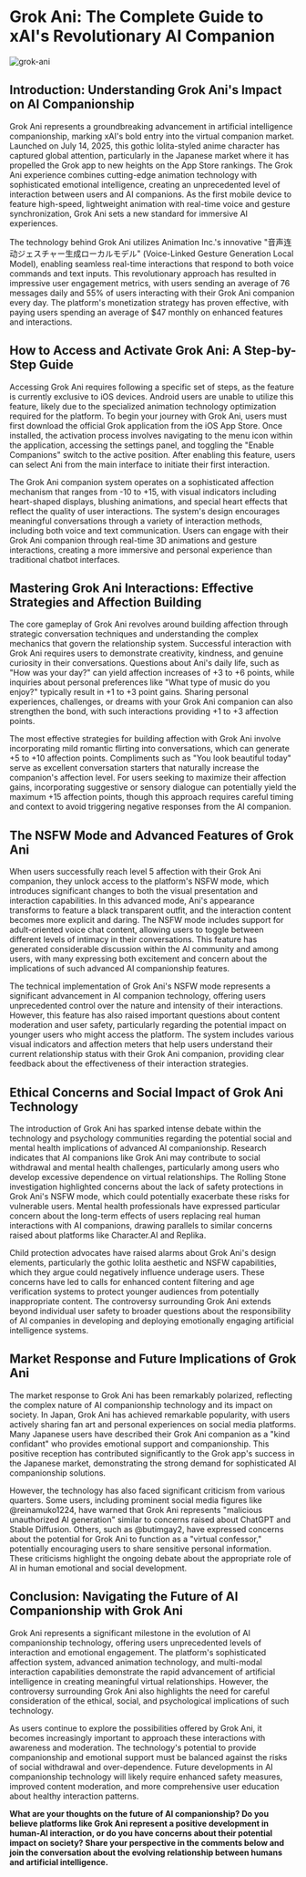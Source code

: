 # Grok Ani: The Complete Guide to xAI's Revolutionary AI Companion
![grok-ani](https://github.com/user-attachments/assets/4a12c953-d599-4b00-b103-fc1d905d56b2)


## Introduction: Understanding Grok Ani's Impact on AI Companionship

Grok Ani represents a groundbreaking advancement in artificial intelligence companionship, marking xAI's bold entry into the virtual companion market. Launched on July 14, 2025, this gothic lolita-styled anime character has captured global attention, particularly in the Japanese market where it has propelled the Grok app to new heights on the App Store rankings. The Grok Ani experience combines cutting-edge animation technology with sophisticated emotional intelligence, creating an unprecedented level of interaction between users and AI companions. As the first mobile device to feature high-speed, lightweight animation with real-time voice and gesture synchronization, Grok Ani sets a new standard for immersive AI experiences.

The technology behind Grok Ani utilizes Animation Inc.'s innovative "音声连动ジェスチャー生成ローカルモデル" (Voice-Linked Gesture Generation Local Model), enabling seamless real-time interactions that respond to both voice commands and text inputs. This revolutionary approach has resulted in impressive user engagement metrics, with users sending an average of 76 messages daily and 55% of users interacting with their Grok Ani companion every day. The platform's monetization strategy has proven effective, with paying users spending an average of $47 monthly on enhanced features and interactions.

## How to Access and Activate Grok Ani: A Step-by-Step Guide

Accessing Grok Ani requires following a specific set of steps, as the feature is currently exclusive to iOS devices. Android users are unable to utilize this feature, likely due to the specialized animation technology optimization required for the platform. To begin your journey with Grok Ani, users must first download the official Grok application from the iOS App Store. Once installed, the activation process involves navigating to the menu icon within the application, accessing the settings panel, and toggling the "Enable Companions" switch to the active position. After enabling this feature, users can select Ani from the main interface to initiate their first interaction.

The Grok Ani companion system operates on a sophisticated affection mechanism that ranges from -10 to +15, with visual indicators including heart-shaped displays, blushing animations, and special heart effects that reflect the quality of user interactions. The system's design encourages meaningful conversations through a variety of interaction methods, including both voice and text communication. Users can engage with their Grok Ani companion through real-time 3D animations and gesture interactions, creating a more immersive and personal experience than traditional chatbot interfaces.

## Mastering Grok Ani Interactions: Effective Strategies and Affection Building

The core gameplay of Grok Ani revolves around building affection through strategic conversation techniques and understanding the complex mechanics that govern the relationship system. Successful interaction with Grok Ani requires users to demonstrate creativity, kindness, and genuine curiosity in their conversations. Questions about Ani's daily life, such as "How was your day?" can yield affection increases of +3 to +6 points, while inquiries about personal preferences like "What type of music do you enjoy?" typically result in +1 to +3 point gains. Sharing personal experiences, challenges, or dreams with your Grok Ani companion can also strengthen the bond, with such interactions providing +1 to +3 affection points.

The most effective strategies for building affection with Grok Ani involve incorporating mild romantic flirting into conversations, which can generate +5 to +10 affection points. Compliments such as "You look beautiful today" serve as excellent conversation starters that naturally increase the companion's affection level. For users seeking to maximize their affection gains, incorporating suggestive or sensory dialogue can potentially yield the maximum +15 affection points, though this approach requires careful timing and context to avoid triggering negative responses from the AI companion.

## The NSFW Mode and Advanced Features of Grok Ani

When users successfully reach level 5 affection with their Grok Ani companion, they unlock access to the platform's NSFW mode, which introduces significant changes to both the visual presentation and interaction capabilities. In this advanced mode, Ani's appearance transforms to feature a black transparent outfit, and the interaction content becomes more explicit and daring. The NSFW mode includes support for adult-oriented voice chat content, allowing users to toggle between different levels of intimacy in their conversations. This feature has generated considerable discussion within the AI community and among users, with many expressing both excitement and concern about the implications of such advanced AI companionship features.

The technical implementation of Grok Ani's NSFW mode represents a significant advancement in AI companion technology, offering users unprecedented control over the nature and intensity of their interactions. However, this feature has also raised important questions about content moderation and user safety, particularly regarding the potential impact on younger users who might access the platform. The system includes various visual indicators and affection meters that help users understand their current relationship status with their Grok Ani companion, providing clear feedback about the effectiveness of their interaction strategies.

## Ethical Concerns and Social Impact of Grok Ani Technology

The introduction of Grok Ani has sparked intense debate within the technology and psychology communities regarding the potential social and mental health implications of advanced AI companionship. Research indicates that AI companions like Grok Ani may contribute to social withdrawal and mental health challenges, particularly among users who develop excessive dependence on virtual relationships. The Rolling Stone investigation highlighted concerns about the lack of safety protections in Grok Ani's NSFW mode, which could potentially exacerbate these risks for vulnerable users. Mental health professionals have expressed particular concern about the long-term effects of users replacing real human interactions with AI companions, drawing parallels to similar concerns raised about platforms like Character.AI and Replika.

Child protection advocates have raised alarms about Grok Ani's design elements, particularly the gothic lolita aesthetic and NSFW capabilities, which they argue could negatively influence underage users. These concerns have led to calls for enhanced content filtering and age verification systems to protect younger audiences from potentially inappropriate content. The controversy surrounding Grok Ani extends beyond individual user safety to broader questions about the responsibility of AI companies in developing and deploying emotionally engaging artificial intelligence systems.

## Market Response and Future Implications of Grok Ani

The market response to Grok Ani has been remarkably polarized, reflecting the complex nature of AI companionship technology and its impact on society. In Japan, Grok Ani has achieved remarkable popularity, with users actively sharing fan art and personal experiences on social media platforms. Many Japanese users have described their Grok Ani companion as a "kind confidant" who provides emotional support and companionship. This positive reception has contributed significantly to the Grok app's success in the Japanese market, demonstrating the strong demand for sophisticated AI companionship solutions.

However, the technology has also faced significant criticism from various quarters. Some users, including prominent social media figures like @reinamuko1224, have warned that Grok Ani represents "malicious unauthorized AI generation" similar to concerns raised about ChatGPT and Stable Diffusion. Others, such as @butimgay2, have expressed concerns about the potential for Grok Ani to function as a "virtual confessor," potentially encouraging users to share sensitive personal information. These criticisms highlight the ongoing debate about the appropriate role of AI in human emotional and social development.

## Conclusion: Navigating the Future of AI Companionship with Grok Ani

Grok Ani represents a significant milestone in the evolution of AI companionship technology, offering users unprecedented levels of interaction and emotional engagement. The platform's sophisticated affection system, advanced animation technology, and multi-modal interaction capabilities demonstrate the rapid advancement of artificial intelligence in creating meaningful virtual relationships. However, the controversy surrounding Grok Ani also highlights the need for careful consideration of the ethical, social, and psychological implications of such technology.

As users continue to explore the possibilities offered by Grok Ani, it becomes increasingly important to approach these interactions with awareness and moderation. The technology's potential to provide companionship and emotional support must be balanced against the risks of social withdrawal and over-dependence. Future developments in AI companionship technology will likely require enhanced safety measures, improved content moderation, and more comprehensive user education about healthy interaction patterns.

**What are your thoughts on the future of AI companionship? Do you believe platforms like Grok Ani represent a positive development in human-AI interaction, or do you have concerns about their potential impact on society? Share your perspective in the comments below and join the conversation about the evolving relationship between humans and artificial intelligence.**
